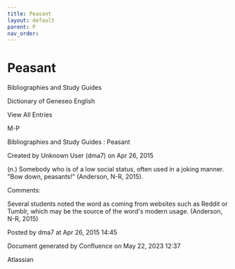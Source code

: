 ```yaml
---
title: Peasant
layout: default
parent: P
nav_order:
---
```


# Peasant

Bibliographies and Study Guides

Dictionary of Geneseo English

View All Entries

M-P

Bibliographies and Study Guides : Peasant

Created by  Unknown User (dma7) on Apr 26, 2015

(n.) Somebody who is of a low social status, often used in a joking manner. &quot;Bow down, peasants!&quot; (Anderson, N-R, 2015).

Comments:

Several students noted the word as coming from websites such as Reddit or Tumblr, which may be the source of the word's modern usage. (Anderson, N-R, 2015)

Posted by dma7 at Apr 26, 2015 14:45

Document generated by Confluence on May 22, 2023 12:37

Atlassian
